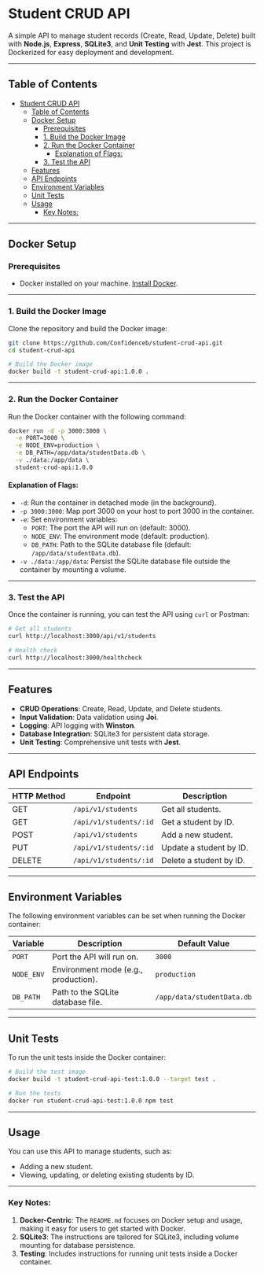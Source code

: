 <!-- # Student CRUD API

### A simple API to manage student records (Create, Read, Update, Delete) built with Node.js, Express, PostgreSQL, and Unit Testing with Jest

Table of Contents
Installation
Features
API Endpoints
Dependencies
Environment Variables
Unit Tests
12-Factor App Principles
Usage
Installation
Follow these steps to install and run the project locally:

bash
Copy
Edit

### Clone the repository

git clone <repo-url>

### Install dependencies

npm install

### Start the server

npm start

### Features

Create, Read, Update, and Delete students.
Input validation with Joi.
API logging with Winston.
PostgreSQL database integration.
Unit testing with Jest.

### API Endpoints

HTTP Method Endpoint Description
GET /api/v1/students - Get all students
GET /api/v1/students/:id - Get a student by ID
POST /api/v1/students - Add a new student
PUT /api/v1/students/:id - Update a student by ID
DELETE /api/v1/students/:id - Delete a student by ID

### Dependencies

express: Web framework for building the API.
nodemon: Automatically restart server on code changes.
joi: Data validation library.
winston: Logging library.
pg: PostgreSQL client for Node.js.
jest: Testing framework.
Environment Variables
PORT: Port on which the API will run (default is 3000).
Unit Tests
To run the tests:

Edit

### Run the tests

npm test
Unit tests include verifying CRUD operations for students.

12-Factor App Principles
Codebase: One codebase for the project.
Dependencies: Managed via package-lock.json.
Config: Configurations like port are stored in environment variables.
Backing Services: PostgreSQL used as the database.
Logs: Logs are handled by Winston for better efficiency.
Usage
You can use this API to manage students, such as:

Adding a new student.
Viewing, updating, or deleting existing students by ID. -->

# Student CRUD API

A simple API to manage student records (Create, Read, Update, Delete) built with **Node.js**, **Express**, **SQLite3**, and **Unit Testing** with **Jest**. This project is Dockerized for easy deployment and development.

---

## Table of Contents

- [Student CRUD API](#student-crud-api)
  - [Table of Contents](#table-of-contents)
  - [Docker Setup](#docker-setup)
    - [Prerequisites](#prerequisites)
    - [1. Build the Docker Image](#1-build-the-docker-image)
    - [2. Run the Docker Container](#2-run-the-docker-container)
      - [Explanation of Flags:](#explanation-of-flags)
    - [3. Test the API](#3-test-the-api)
  - [Features](#features)
  - [API Endpoints](#api-endpoints)
  - [Environment Variables](#environment-variables)
  - [Unit Tests](#unit-tests)
  - [Usage](#usage)
    - [Key Notes:](#key-notes)

---

## Docker Setup

### Prerequisites

- Docker installed on your machine. [Install Docker](https://docs.docker.com/get-docker/).

---

### 1. Build the Docker Image

Clone the repository and build the Docker image:

```bash
git clone https://github.com/Confidenceb/student-crud-api.git
cd student-crud-api

# Build the Docker image
docker build -t student-crud-api:1.0.0 .
```

---

### 2. Run the Docker Container

Run the Docker container with the following command:

```bash
docker run -d -p 3000:3000 \
  -e PORT=3000 \
  -e NODE_ENV=production \
  -e DB_PATH=/app/data/studentData.db \
  -v ./data:/app/data \
  student-crud-api:1.0.0
```

#### Explanation of Flags:

- `-d`: Run the container in detached mode (in the background).
- `-p 3000:3000`: Map port 3000 on your host to port 3000 in the container.
- `-e`: Set environment variables:
  - `PORT`: The port the API will run on (default: 3000).
  - `NODE_ENV`: The environment mode (default: production).
  - `DB_PATH`: Path to the SQLite database file (default: `/app/data/studentData.db`).
- `-v ./data:/app/data`: Persist the SQLite database file outside the container by mounting a volume.

---

### 3. Test the API

Once the container is running, you can test the API using `curl` or Postman:

```bash
# Get all students
curl http://localhost:3000/api/v1/students

# Health check
curl http://localhost:3000/healthcheck
```

---

## Features

- **CRUD Operations**: Create, Read, Update, and Delete students.
- **Input Validation**: Data validation using **Joi**.
- **Logging**: API logging with **Winston**.
- **Database Integration**: SQLite3 for persistent data storage.
- **Unit Testing**: Comprehensive unit tests with **Jest**.

---

## API Endpoints

| HTTP Method | Endpoint               | Description             |
| ----------- | ---------------------- | ----------------------- |
| GET         | `/api/v1/students`     | Get all students.       |
| GET         | `/api/v1/students/:id` | Get a student by ID.    |
| POST        | `/api/v1/students`     | Add a new student.      |
| PUT         | `/api/v1/students/:id` | Update a student by ID. |
| DELETE      | `/api/v1/students/:id` | Delete a student by ID. |

---

## Environment Variables

The following environment variables can be set when running the Docker container:

| Variable   | Description                          | Default Value              |
| ---------- | ------------------------------------ | -------------------------- |
| `PORT`     | Port the API will run on.            | `3000`                     |
| `NODE_ENV` | Environment mode (e.g., production). | `production`               |
| `DB_PATH`  | Path to the SQLite database file.    | `/app/data/studentData.db` |

---

## Unit Tests

To run the unit tests inside the Docker container:

```bash
# Build the test image
docker build -t student-crud-api-test:1.0.0 --target test .

# Run the tests
docker run student-crud-api-test:1.0.0 npm test
```

---

## Usage

You can use this API to manage students, such as:

- Adding a new student.
- Viewing, updating, or deleting existing students by ID.

---

### Key Notes:

1. **Docker-Centric**: The `README.md` focuses on Docker setup and usage, making it easy for users to get started with Docker.
2. **SQLite3**: The instructions are tailored for SQLite3, including volume mounting for database persistence.
3. **Testing**: Includes instructions for running unit tests inside a Docker container.
